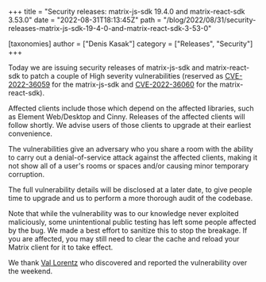 +++
title = "Security releases: matrix-js-sdk 19.4.0 and matrix-react-sdk 3.53.0"
date = "2022-08-31T18:13:45Z"
path = "/blog/2022/08/31/security-releases-matrix-js-sdk-19-4-0-and-matrix-react-sdk-3-53-0"

[taxonomies]
author = ["Denis Kasak"]
category = ["Releases", "Security"]
+++

Today we are issuing security releases of matrix-js-sdk and matrix-react-sdk to
patch a couple of High severity vulnerabilities (reserved as
[CVE-2022-36059](https://cve.mitre.org/cgi-bin/cvekey.cgi?keyword=CVE%2D2022%2D36059)
for the matrix-js-sdk and
[CVE-2022-36060](https://cve.mitre.org/cgi-bin/cvekey.cgi?keyword=CVE%2D2022%2D36060)
for the matrix-react-sdk).

Affected clients include those which depend on the affected libraries, such as
Element Web/Desktop and Cinny. Releases of the affected clients will follow
shortly. We advise users of those clients to upgrade at their earliest
convenience.

The vulnerabilities give an adversary who you share a room with the ability to
carry out a denial-of-service attack against the affected clients, making it
not show all of a user's rooms or spaces and/or causing minor temporary
corruption.

The full vulnerability details will be disclosed at a later date, to give
people time to upgrade and us to perform a more thorough audit of the codebase.

Note that while the vulnerability was to our knowledge never exploited
maliciously, some unintentional public testing has left some people affected by
the bug. We made a best effort to sanitize this to stop the breakage. If you
are affected, you may still need to clear the cache and reload your Matrix
client for it to take effect.

We thank [Val Lorentz](https://valentin-lorentz.fr/) who discovered and
reported the vulnerability over the weekend.
